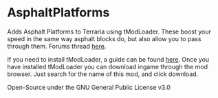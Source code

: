 # AsphaltPlatforms
Adds Asphalt Platforms to Terraria using tModLoader. These boost your speed in the same way asphalt blocks do, but also allow you to pass through them.
Forums thread [here](https://forums.terraria.org/index.php?threads/asphalt-platforms.75675/#post-1695456).

If you need to install tModLoader, a guide can be found [here](https://github.com/blushiemagic/tModLoader/wiki/Basic-tModLoader-Usage-Guide).
Once you have installed tModLoader you can download ingame through the mod browser. Just search for the name of this mod, and click download.



Open-Source under the GNU General Public License v3.0
